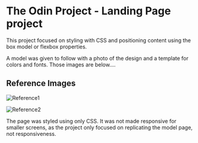 # The Odin Project - Landing Page project

This project focused on styling with CSS and positioning content using the box model or flexbox properties.

A model was given to follow with a photo of the design and a template for colors and fonts. Those images are below....

## Reference Images

![Reference1](https://cdn.statically.io/gh/TheOdinProject/curriculum/81a5d553f4073e593d23a6ab00d50eef8620796d/foundations/html_css/project/imgs/01.png)

![Reference2](https://cdn.statically.io/gh/TheOdinProject/curriculum/main/foundations/html_css/project/colors_and_stuff.png)

The page was styled using only CSS. It was not made responsive for smaller screens, as the project only focused on replicating the model page, not responsiveness. 
